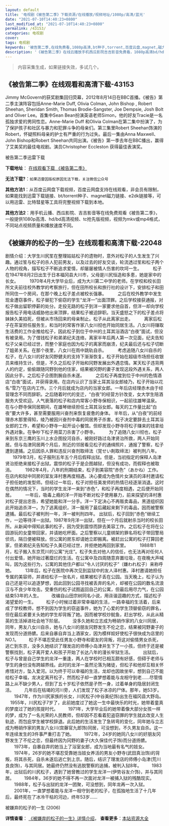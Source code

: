 ```yaml
---
layout: default
title: '电视剧《被告第二季》下载资源/在线播放/视频地址/1080p/高清/蓝光'
date: "2021-07-10T14:40:23+0800"
last_modified_at: "2021-07-10T14:40:23+0800"
permalink: /43153/
categories: 电视剧
cover:
tags: 电视剧
keywords: '被告第二季,在线免费看,1080p高清,bt种子,torrent,百度云盘,magnet,磁力链,迅雷下载资源'
description: '《被告第二季》在线云播放手机西瓜影院吉吉影音免费看，1080p高清bd/hd未删减完整版和tc抢先枪版，mkv/mp4格式，附带bt/torrent种子、magnet/磁力链、百度云盘、网盘资源迅雷下载链接'
---
```


>内容采集生成，如果链接失效，多试几个。


## 《被告第二季》在线观看和高清下载-43153

Jimmy McGovern的获奖剧集回归荧幕，2012年8月14日在BBC首播。《被告》第二季主演阵容包括Anne-Marie Duff, Olivia Colman, John Bishop , Robert Sheehan, Sheridan Smith, Thomas Brodie-Sangster, Joe Dempsie, Josh Bolt and Oliver Lee。首集中Sean Bean扮演英语老师Simon，他的好友Tracie是一名孤独求爱的男同性恋。Anne-Marie Duff 和Olivia Colman在第二集中扮演了，为了保护孩子和社区与暴力和犯罪斗争的母亲们。第三集里Robert Sheehan饰演的Robert，怀疑照料母亲的护士有严重的行为过失。最后一集由Anna Maxwell、John Bishop和Robert Sheehan共同出演。《被告》第一季去年在BBC播出，赢得了艾美奖的最佳电视剧。演员Christopher Eccleston 获得最佳表演奖。<br />


被告第二季迅雷下载

**下载地址**： [在线观看下载 《被告第二季》](https://www.993dy.com//vod-detail-id-8843.html) 


**无法下载?**：`如果迅雷因版权原因无法下载，关注微信公众号 `

**其他方法1**：从百度云网盘下载视频，百度云网盘支持在线观看，非会员有限制，如果能找到迅雷下载链接、bt/torrent种子、magnet磁力链接、e2dk链接等，可以用迅雷、比特彗星等工具将完整视频下载到本地。

**其他方法2**：用手机云播、西瓜影院、吉吉影音等在线免费观看《被告第二季》，一般提供1080p高清、hd/bd高清视频、tc抢先版视频，视频为mkv或mp4格式，不同站点视频质量和播放速度不同。


## 《被嫌弃的松子的一生》在线观看和高清下载-22048

剧情介绍：大学生川尻笙在整理姑姑松子的遗物时，意外对松子的人生发生了兴趣。通过笙与松子的杀人犯前男友，以及过去的好友交谈，轮流透过笙和松子两个人物的视角，描写松子不断追求爱情，却屡屡被情人伤害的坎坷一生。         松子在1947年8月2日出生于日本福冈县大川市，父母是川尻恒造和多恵，她是家中的长女。         1970年4月大学毕业后，成为大川第二中学的老师。在学校和校长田所文夫前往校外教学的考察旅行，但在田所校长和旅行社的设计下，安排松子和田所同住一个房间，在那个晚上松子差点被校长强暴。         之后在校外教学中发生现金遭窃事件，松子替犯下偷窃的学生“龙洋一”出面顶罪。之后学校接获通报，对松子做出留职停薪的处分。走投无路的松子到洋一家要求他自首，但洋一却向学校报告松子用电话威胁他出来顶罪，结果松子被迫辞职。当天盛怒之下的松子差点将妹妹久美掐死，但被从市场回来的母亲制止。松子从此离家出走。         离家后松子在茶室担任服务生，和当时的常客作家八女川彻也开始同居生活。八女川将赚取生活费的工作全推给松子，因此松子到位于中州的土耳其浴酒店“白夜”面试，但没有被录用。为了借钱松子和弟弟纪夫连络，离家半年后两人第一次见面，纪夫告知松子父亲已经过世，而整个家庭也因为松子的离家而崩溃，纪夫最后还与松子切断了姐弟关系。在那个夜里，八女川在雨中跳轨自杀。         考虑追随八女川自杀的松子，在八女川的好友冈野健夫的支持下渐渐恢复。松子开始在超级市场担任收银员来维持生计。但是，不久之后松子开始和冈野发展出外遇恋情。某天松子违背两人的约定，偷偷跟随冈野到他的住家，结果被冈野的妻子发现这段外遇关系，两人因此分手。之后松子企图割腕自杀未遂。         之后松子再度到位于中州的色情酒店“白夜”面试，并获得录用。在店内认识了当家土耳其浴女郎绫乃，松子开始以花名“雪乃”在店内工作。三个月后就成为店内的当家女郎。一年后店经理赤木由于经营理念不同而辞职。之后随着时代的变迁，“白夜”的经营方针改变，女大学生陪酒服务大受欢迎。人气衰落的松子和店内常客小野寺保相识，一起前往雄琴温泉。 在与小野寺保同居期间，在雄琴继续担任土耳其浴女郎。每天的工作量比起“白夜”要大许多，甚至需要服用兴奋剂来恢复疲惫的身体。 半年后，从“白夜”的前经理赤木那里得知，绫乃被因兴奋剂中毒的同居男子杀害。松子决定要辞去土耳其浴女郎的工作，希望和小野寺一起开设小餐馆。但却发现小野寺将松子赚来的钱拿给外遇对象。在争吵下松子用菜刀杀害了小野寺。         为了追随八女川彻也，松子来到东京三鹰的玉川上水企图投河自杀，被刚好路过岛津贤治所救，两人开始同居。但与岛津同居两个月后，附近的邻居看见松子的通缉照片，通报了警察，松子遭到逮捕。之后因杀人罪和违反兴奋剂取缔法（覚せい剤取缔法）被判刑八年。         1979年3月，松子服刑五年五个月后假释出狱。但是，当初指定的保释人岛津贤治拒绝来接松子出狱。震惊的松子于是企图越狱，但没有成功，而假释也被取消。         1982年4月，八年的刑期结束，松子到美容院“赤色”（あかね）工作。在店内和狱中同房的室友泽村惠再度相遇。决心要成为色情片女演员的泽村邀请松子担任她的发型师。但经过一年后，松子对担任美发师的热情已经逐渐消退。这时在偶然的情况下，当时的学生龙洋一来到“赤色”，和松子再度相遇，之后便开始同居。         一年后，吸毒上瘾的洋一开始不断对松子使用暴力，前来探望的泽村惠对松子提出忠告，希望她能和洋一分手。洋一下定决心不再贩卖毒品，黑道组织因此开始追杀洋一。为了逃离组织，洋一服用了最后藏起来剩下的毒品，因而被警察逮捕。最后松子被判刑一年，洋一被判刑四年。 出狱后，松子回到“赤色”继续工作，一边等待洋一出狱。1987年9月洋一出狱，但在一个月后就射杀当时的校长田所。从新闻中得知此事的松子，因为受到震惊而辞去美容工作。之后松子在将在公园游玩的女童带回家，并请她吃杯面。之后警察以儿童绑架的罪名将松子带回警局侦讯，隔日便被释放。但公寓的房东却请她立即搬离。被赶出公寓的松子打算回老家，但弟弟纪夫告知松子久美已经过世，并拒绝她再回到家里。         1988年1月，松子搬入东京荒川的公寓“光庄”。松子失去对他人的信任，也无法再对任何人付出爱情，她开始过著糜烂的生活。在公寓中及四周随意弃置垃圾，在夜晚大声喊叫，因为这些行为，公寓的其他住户都以“令人讨厌的松子”（嫌われ松子）来称呼她。         13年后，松子在医院中再次见到监狱中的友人泽村惠。泽村邀请她担任专属的美容师，并递给松子一张名片，结果被松子丢在公园。当天晚上，松子认为自己还是可以追逐梦想，因此回到公园寻找被丢弃的名片，却被在公园的数名流浪汉与不良少年攻击。受重伤的松子试图返回自己的公寓，但最后用尽力气，在公园结束53年的人生。   　　改编自山田宗树同名小说，用诙谐逗趣的方式，描述松子渴望爱的一生。   　　松子小时候过着非常幸福的生活，一路幸福的生活着，后来成了学校教师，想不到因为学生的窃盗事件，她为了心爱的学生顶替偷窃的罪名，但在最后紧要关头她的学生却背叛了她。因而被学校炒鱿鱼，赶出学校，从此从精英的生活掉进社会地下阶层。   　　没多久她和立志成为畅销作家的八女川同居，同年，男友八女川自杀，她与八女川的朋友冈野发生不伦之恋，结果被冈野妻子的发现而分道扬镳。后来自暴自弃当上酒家女，因为模样姣好使松子很快成为店里的NO.1。   　　松子不堪忍受此任男友小野寺和密友的背叛，将这对偷情男女杀死，逃亡到东京，没多久她结识了理发店的师傅小岛津并生下了一小孩，但终于还是被警察找到，松子离开爱人和孩子开始了长达八年的漫长牢狱生活。   　　出狱后，松子与曾是自己学生的龙洋一重逢，两人在学校时已相互颇有好感，但碍于老师与学生的身份没有跨越界线。此时的龙洋一虽然沦落为赌徒，但松子和他却互相关怀疼惜对方，坠入爱河。以为终于可以幸福的生活，龙却也因故坐牢，想到自己不能给松子幸福，龙决定离开松子，然而松子却一直梦想着能与龙相守到老……尽管情路上从不缺少男人，但到了五十岁松子依然是孑然一身，过着单身的隐居封闭生活。   　　几年后在枯竭的河川旁，人们发现了松子冰凉的尸体。那年，她53岁。   　　1947年，作为川尻家族的长女，川尻松子(中谷美纪饰)出生在福冈县大野岛。     1955年，川尻松子7岁了，此前她度过了她这一生中最快乐的时光，她带着童真的梦度过了她的孩提时代。 　　1971年，大学毕业后的她带着像大部分女孩一样的梦，成为了一名光荣的人民教师，但却因不忍看着犯盗窃罪的学生就此改变人生轨迹，而包庇学生被学校辞退。此后她的生活发生了急转弯的变化，同年她与立志成为畅销作家的男友八女川(宫藤官九郎饰)同居，可没想到，不久男友自杀。这一年连续发生的3件事严重打击了她。 　　1972年，24岁的她同八女川的好朋友冈野发生了不伦之恋，但最终因为冈野的妻子(大久保佳代子饰)而分道扬镳。 　　1973年，自暴自弃的她当上了浴室女郎，成为当地最有名气的妓女。 　　1974年，26岁的她不堪忍受靠她当妓女养活的男友小野寺(武田真治饰)的背叛，将其杀死，自杀未遂后逃亡到上京。随后，结识了理发店的师傅小岛津(荒川良良饰)，与其同居。她最终仍然没有逃脱警察的追捕，被判入狱8年。 　　1983年，出狱后的川尻松子，遇到了她曾教过的学生龙洋一(伊势谷友介饰)，并与其同居。 　　1984年，36岁的她不得不再一次面对龙洋一被捕入狱的残酷现实。 　　1988年，松子与出狱的龙洋一团聚，可没想到，同年龙再一次入狱。 　　2001年，一直梦想着能与龙洋一相守到老的松子，在孤独地生活了十几年后，最终死在了冰冷干枯的河边，终年53岁……


被嫌弃的松子的一生 (2006)

**详情查看**： [《被嫌弃的松子的一生》详情介绍](/movie/22048/)， **查看更多**：[本站资源大全](/movie/t/all/)

